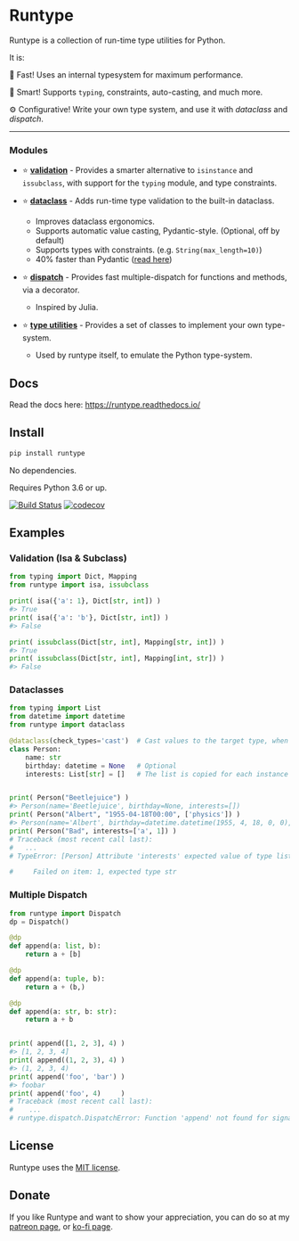 # Runtype

Runtype is a collection of run-time type utilities for Python.

It is:

:runner: Fast! Uses an internal typesystem for maximum performance.

:brain: Smart! Supports `typing`, constraints, auto-casting, and much more.

:gear: Configurative! Write your own type system, and use it with *dataclass* and *dispatch*.

------

### Modules

- :star: [**validation**](https://runtype.readthedocs.io/en/latest/validation.html) - Provides a smarter alternative to `isinstance` and `issubclass`, with support for the `typing` module, and type constraints.

- :star: [**dataclass**](https://runtype.readthedocs.io/en/latest/dataclass.html) - Adds run-time type validation to the built-in dataclass.

    - Improves dataclass ergonomics.
    - Supports automatic value casting, Pydantic-style. (Optional, off by default)
    - Supports types with constraints. (e.g. `String(max_length=10)`)
    - 40% faster than Pydantic ([read here](https://runtype.readthedocs.io/en/latest/dataclass.html#compared-to-pydantic))

- :star: [**dispatch**](https://runtype.readthedocs.io/en/latest/dispatch.html) - Provides fast multiple-dispatch for functions and methods, via a decorator.

    - Inspired by Julia.

- :star: [**type utilities**](https://runtype.readthedocs.io/en/latest/types.html) - Provides a set of classes to implement your own type-system.
   
    - Used by runtype itself, to emulate the Python type-system.


## Docs

Read the docs here: https://runtype.readthedocs.io/

## Install

```bash
pip install runtype
```

No dependencies.

Requires Python 3.6 or up.

[![Build Status](https://travis-ci.org/erezsh/runtype.svg?branch=master)](https://travis-ci.org/erezsh/runtype)
[![codecov](https://codecov.io/gh/erezsh/runtype/branch/master/graph/badge.svg)](https://codecov.io/gh/erezsh/runtype)

## Examples

### Validation (Isa & Subclass)

```python
from typing import Dict, Mapping
from runtype import isa, issubclass

print( isa({'a': 1}, Dict[str, int]) )
#> True
print( isa({'a': 'b'}, Dict[str, int]) )
#> False

print( issubclass(Dict[str, int], Mapping[str, int]) )
#> True
print( issubclass(Dict[str, int], Mapping[int, str]) )
#> False
```

### Dataclasses

```python
from typing import List
from datetime import datetime
from runtype import dataclass

@dataclass(check_types='cast')  # Cast values to the target type, when applicable
class Person:
    name: str
    birthday: datetime = None   # Optional
    interests: List[str] = []   # The list is copied for each instance


print( Person("Beetlejuice") )
#> Person(name='Beetlejuice', birthday=None, interests=[])
print( Person("Albert", "1955-04-18T00:00", ['physics']) )
#> Person(name='Albert', birthday=datetime.datetime(1955, 4, 18, 0, 0), interests=['physics'])
print( Person("Bad", interests=['a', 1]) )
# Traceback (most recent call last):
#   ...
# TypeError: [Person] Attribute 'interests' expected value of type list[str]. Instead got ['a', 1]

#     Failed on item: 1, expected type str

```

### Multiple Dispatch

```python
from runtype import Dispatch
dp = Dispatch()

@dp
def append(a: list, b):
    return a + [b]

@dp
def append(a: tuple, b):
    return a + (b,)

@dp
def append(a: str, b: str):
    return a + b


print( append([1, 2, 3], 4) )        
#> [1, 2, 3, 4]
print( append((1, 2, 3), 4) )        
#> (1, 2, 3, 4)
print( append('foo', 'bar') )        
#> foobar
print( append('foo', 4)     )        
# Traceback (most recent call last):
#    ...
# runtype.dispatch.DispatchError: Function 'append' not found for signature (<class 'str'>, <class 'int'>)
```


## License

Runtype uses the [MIT license](LICENSE).

## Donate

If you like Runtype and want to show your appreciation, you can do so at my [patreon page](https://www.patreon.com/erezsh), or [ko-fi page](https://ko-fi.com/erezsh).
